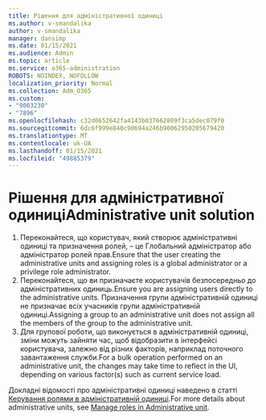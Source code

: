 ```yaml
---
title: Рішення для адміністративної одиниці
ms.author: v-smandalika
author: v-smandalika
manager: dansimp
ms.date: 01/15/2021
ms.audience: Admin
ms.topic: article
ms.service: o365-administration
ROBOTS: NOINDEX, NOFOLLOW
localization_priority: Normal
ms.collection: Adm_O365
ms.custom:
- "9003230"
- "7896"
ms.openlocfilehash: c32d0652642fa4143b037662809f3ca5dec079f0
ms.sourcegitcommit: 6dc6f999e840c90694a246b90062950205679420
ms.translationtype: MT
ms.contentlocale: uk-UA
ms.lasthandoff: 01/15/2021
ms.locfileid: "49885379"
---
```

# <a name="administrative-unit-solution"></a><span data-ttu-id="a9fac-102">Рішення для адміністративної одиниці</span><span class="sxs-lookup"><span data-stu-id="a9fac-102">Administrative unit solution</span></span>

1. <span data-ttu-id="a9fac-103">Переконайтеся, що користувач, який створює адміністративні одиниці та призначення ролей, – це Глобальний адміністратор або адміністратор ролей прав.</span><span class="sxs-lookup"><span data-stu-id="a9fac-103">Ensure that the user creating the administrative units and assigning roles is a global administrator or a privilege role administrator.</span></span>
2. <span data-ttu-id="a9fac-104">Переконайтеся, що ви призначаєте користувачів безпосередньо до адміністративних одиниць.</span><span class="sxs-lookup"><span data-stu-id="a9fac-104">Ensure you are assigning users directly to the administrative units.</span></span> <span data-ttu-id="a9fac-105">Призначення групи адміністративній одиниці не призначає всіх учасників групи адміністративній одиниці.</span><span class="sxs-lookup"><span data-stu-id="a9fac-105">Assigning a group to an administrative unit does not assign all the members of the group to the administrative unit.</span></span>
3. <span data-ttu-id="a9fac-106">Для групової роботи, що виконується в адміністративній одиниці, зміни можуть зайняти час, щоб відобразити в інтерфейсі користувача, залежно від різних факторів, наприклад поточного завантаження служби.</span><span class="sxs-lookup"><span data-stu-id="a9fac-106">For a bulk operation performed on an administrative unit, the changes may take time to reflect in the UI, depending on various factor(s) such as current service load.</span></span>

<span data-ttu-id="a9fac-107">Докладні відомості про адміністративні одиниці наведено в статті [Керування ролями в адміністративній одиниці](https://docs.microsoft.com/azure/active-directory/roles/administrative-units).</span><span class="sxs-lookup"><span data-stu-id="a9fac-107">For more details about administrative units, see [Manage roles in Administrative unit](https://docs.microsoft.com/azure/active-directory/roles/administrative-units).</span></span>

